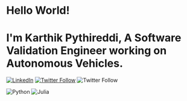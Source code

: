 # Hello World! 

# I'm Karthik Pythireddi, A Software Validation Engineer working on Autonomous Vehicles. 
[![LinkedIn](https://img.shields.io/badge/LinkedIn-0077B5?style=for-the-badge&logo=linkedin&logoColor=white)](https://www.linkedin.com/in/karthikpythireddi/) [![Twitter Follow](https://img.shields.io/twitter/follow/{karthikitis}?style=social)](https://twitter.com/{karthikitis})  ![Twitter Follow](https://img.shields.io/twitter/follow/karthikitis?style=social)

![Python](https://img.shields.io/badge/Python-3776AB?style=for-the-badge&logo=python&logoColor=white) ![Julia](https://img.shields.io/badge/Julia-9558B2?style=for-the-badge&logo=julia&logoColor=white)
